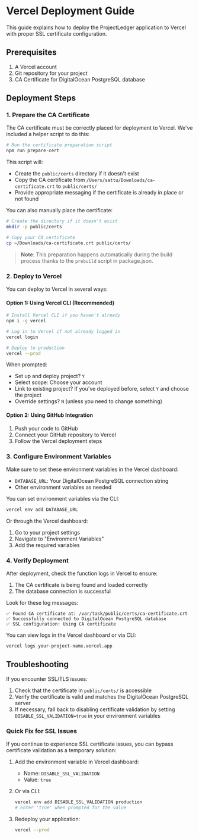# Vercel Deployment Guide

This guide explains how to deploy the ProjectLedger application to Vercel with proper SSL certificate configuration.

## Prerequisites

1. A Vercel account
2. Git repository for your project
3. CA Certificate for DigitalOcean PostgreSQL database

## Deployment Steps

### 1. Prepare the CA Certificate

The CA certificate must be correctly placed for deployment to Vercel. We've included a helper script to do this:

```bash
# Run the certificate preparation script
npm run prepare-cert
```

This script will:
- Create the `public/certs` directory if it doesn't exist
- Copy the CA certificate from `/Users/sattu/Downloads/ca-certificate.crt` to `public/certs/`
- Provide appropriate messaging if the certificate is already in place or not found

You can also manually place the certificate:

```bash
# Create the directory if it doesn't exist
mkdir -p public/certs

# Copy your CA certificate
cp ~/Downloads/ca-certificate.crt public/certs/
```

> **Note**: This preparation happens automatically during the build process thanks to the `prebuild` script in package.json.

### 2. Deploy to Vercel

You can deploy to Vercel in several ways:

#### Option 1: Using Vercel CLI (Recommended)

```bash
# Install Vercel CLI if you haven't already
npm i -g vercel

# Log in to Vercel if not already logged in
vercel login

# Deploy to production
vercel --prod
```

When prompted:
- Set up and deploy project? `Y`
- Select scope: Choose your account
- Link to existing project? If you've deployed before, select `Y` and choose the project
- Override settings? `N` (unless you need to change something)

#### Option 2: Using GitHub Integration

1. Push your code to GitHub
2. Connect your GitHub repository to Vercel
3. Follow the Vercel deployment steps

### 3. Configure Environment Variables

Make sure to set these environment variables in the Vercel dashboard:

- `DATABASE_URL`: Your DigitalOcean PostgreSQL connection string
- Other environment variables as needed

You can set environment variables via the CLI:

```bash
vercel env add DATABASE_URL
```

Or through the Vercel dashboard:
1. Go to your project settings
2. Navigate to "Environment Variables"
3. Add the required variables

### 4. Verify Deployment

After deployment, check the function logs in Vercel to ensure:

1. The CA certificate is being found and loaded correctly
2. The database connection is successful

Look for these log messages:
```
✅ Found CA certificate at: /var/task/public/certs/ca-certificate.crt
✅ Successfully connected to DigitalOcean PostgreSQL database
✅ SSL configuration: Using CA certificate
```

You can view logs in the Vercel dashboard or via CLI:
```bash
vercel logs your-project-name.vercel.app
```

## Troubleshooting

If you encounter SSL/TLS issues:

1. Check that the certificate in `public/certs/` is accessible
2. Verify the certificate is valid and matches the DigitalOcean PostgreSQL server
3. If necessary, fall back to disabling certificate validation by setting `DISABLE_SSL_VALIDATION=true` in your environment variables

### Quick Fix for SSL Issues

If you continue to experience SSL certificate issues, you can bypass certificate validation as a temporary solution:

1. Add the environment variable in Vercel dashboard:
   - Name: `DISABLE_SSL_VALIDATION`
   - Value: `true`

2. Or via CLI:
   ```bash
   vercel env add DISABLE_SSL_VALIDATION production
   # Enter 'true' when prompted for the value
   ```

3. Redeploy your application:
   ```bash
   vercel --prod
   ``` 